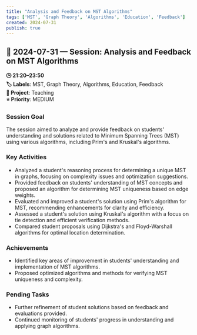 ```yaml
---
title: "Analysis and Feedback on MST Algorithms"
tags: ['MST', 'Graph Theory', 'Algorithms', 'Education', 'Feedback']
created: 2024-07-31
publish: true
---
```


## 📅 2024-07-31 — Session: Analysis and Feedback on MST Algorithms

**🕒 21:20–23:50**  
**🏷️ Labels**: MST, Graph Theory, Algorithms, Education, Feedback  
**📂 Project**: Teaching  
**⭐ Priority**: MEDIUM  


### Session Goal
The session aimed to analyze and provide feedback on students' understanding and solutions related to Minimum Spanning Trees (MST) using various algorithms, including Prim's and Kruskal's algorithms.

### Key Activities
- Analyzed a student's reasoning process for determining a unique MST in graphs, focusing on complexity issues and optimization suggestions.
- Provided feedback on students' understanding of MST concepts and proposed an algorithm for determining MST uniqueness based on edge weights.
- Evaluated and improved a student's solution using Prim's algorithm for MST, recommending enhancements for clarity and efficiency.
- Assessed a student's solution using Kruskal's algorithm with a focus on tie detection and efficient verification methods.
- Compared student proposals using Dijkstra's and Floyd-Warshall algorithms for optimal location determination.

### Achievements
- Identified key areas of improvement in students' understanding and implementation of MST algorithms.
- Proposed optimized algorithms and methods for verifying MST uniqueness and complexity.

### Pending Tasks
- Further refinement of student solutions based on feedback and evaluations provided.
- Continued monitoring of students' progress in understanding and applying graph algorithms.
